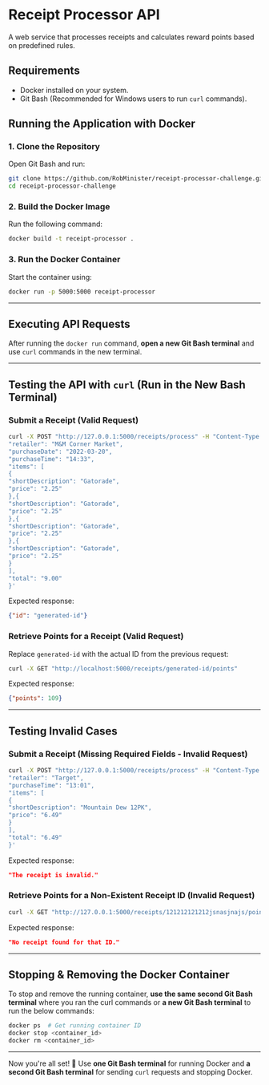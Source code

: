 # Receipt Processor API

A web service that processes receipts and calculates reward points based on predefined rules.

## **Requirements**
- Docker installed on your system.
- Git Bash (Recommended for Windows users to run `curl` commands).

## **Running the Application with Docker**

### **1. Clone the Repository**
Open Git Bash and run:
```sh
git clone https://github.com/RobMinister/receipt-processor-challenge.git
cd receipt-processor-challenge
```

### **2. Build the Docker Image**
Run the following command:
```sh
docker build -t receipt-processor .
```

### **3. Run the Docker Container**
Start the container using:
```sh
docker run -p 5000:5000 receipt-processor
```

---

## **Executing API Requests**
After running the `docker run` command, **open a new Git Bash terminal** and use `curl` commands in the new terminal.

---

## **Testing the API with `curl` (Run in the New Bash Terminal)**

### **Submit a Receipt (Valid Request)**
```sh
curl -X POST "http://127.0.0.1:5000/receipts/process" -H "Content-Type: application/json" -d '{
"retailer": "M&M Corner Market",
"purchaseDate": "2022-03-20",
"purchaseTime": "14:33",
"items": [
{
"shortDescription": "Gatorade",
"price": "2.25"
},{
"shortDescription": "Gatorade",
"price": "2.25"
},{
"shortDescription": "Gatorade",
"price": "2.25"
},{
"shortDescription": "Gatorade",
"price": "2.25"
}
],
"total": "9.00"
}'
```
Expected response:
```json
{"id": "generated-id"}
```

### **Retrieve Points for a Receipt (Valid Request)**
Replace `generated-id` with the actual ID from the previous request:
```sh
curl -X GET "http://localhost:5000/receipts/generated-id/points"
```
Expected response:
```json
{"points": 109}
```

---

## **Testing Invalid Cases**

### **Submit a Receipt (Missing Required Fields - Invalid Request)**
```sh
curl -X POST "http://127.0.0.1:5000/receipts/process" -H "Content-Type: application/json" -d '{
"retailer": "Target",
"purchaseTime": "13:01",
"items": [
{
"shortDescription": "Mountain Dew 12PK",
"price": "6.49"
}
],
"total": "6.49"
}'
```
Expected response:
```json
"The receipt is invalid."
```

### **Retrieve Points for a Non-Existent Receipt ID (Invalid Request)**
```sh
curl -X GET "http://127.0.0.1:5000/receipts/121212121212jsnasjnajs/points"
```
Expected response:
```json
"No receipt found for that ID."
```

---

## **Stopping & Removing the Docker Container**
To stop and remove the running container, **use the same second Git Bash terminal** where you ran the curl commands or **a new Git Bash terminal** to run the below commands:
```sh
docker ps  # Get running container ID
docker stop <container_id>
docker rm <container_id>
```

---

Now you're all set! 🚀 Use **one Git Bash terminal** for running Docker and **a second Git Bash terminal** for sending `curl` requests and stopping Docker.
